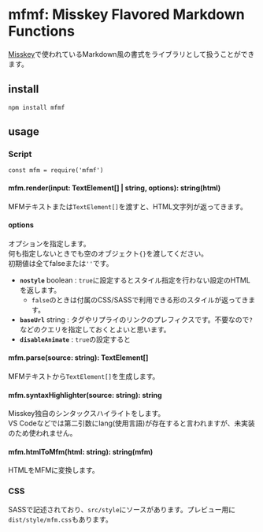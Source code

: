 # mfmf: Misskey Flavored Markdown Functions
[Misskey](https://github.com/syuilo/misskey)で使われているMarkdown風の書式をライブラリとして扱うことができます。

## install
```
npm install mfmf
```

## usage

### Script
```
const mfm = require('mfmf')
```

#### mfm.render(input: TextElement[] | string, options): string(html)
MFMテキストまたは`TextElement[]`を渡すと、HTML文字列が返ってきます。

#### options
オプションを指定します。  
何も指定しないときでも空のオブジェクト`{}`を渡してください。  
初期値は全てfalseまたは`''`です。

- **`nostyle`** boolean : `true`に設定するとスタイル指定を行わない設定のHTMLを返します。
  * `false`のときは付属のCSS/SASSで利用できる形のスタイルが返ってきます。
- **`baseUrl`** string : タグやリプライのリンクのプレフィクスです。不要なので`?`などのクエリを指定しておくとよいと思います。
- **`disableAnimate`** : `true`の設定すると

#### mfm.parse(source: string): TextElement[]
MFMテキストから`TextElement[]`を生成します。

#### mfm.syntaxHighlighter(source: string): string
Misskey独自のシンタックスハイライトをします。  
VS Codeなどでは第二引数にlang(使用言語)が存在すると言われますが、未実装のため使われません。

#### mfm.htmlToMfm(html: string): string(mfm)
HTMLをMFMに変換します。

### CSS
SASSで記述されており、`src/style`にソースがあります。プレビュー用に`dist/style/mfm.css`もあります。